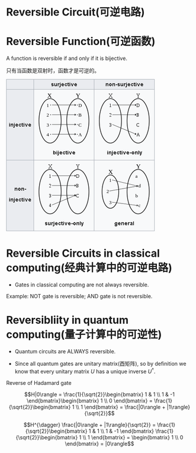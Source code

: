 # Reversible Circuit(可逆电路)

# Reversible Function(可逆函数)

A function is reversible if and only if it is bijective.

只有当函数是双射时，函数才是可逆的。

![](bijective.png)

# Reversible Circuits in classical computing(经典计算中的可逆电路)

* Gates in classical computing are not always reversible.

Example: NOT gate is reversible; AND gate is not reversible.

# Reversibliity in quantum computing(量子计算中的可逆性)

* Quantum circuits are ALWAYS reversible.

* Since all quantum gates are unitary matrix(酉矩阵), so by definition we know that every unitary matrix $U$ has a unique inverse $U^{\dagger}$.

Reverse of Hadamard gate

$$H|0\rangle = \frac{1}{\sqrt{2}}\begin{bmatrix} 1 & 1 \\ 1 & -1 \end{bmatrix}\begin{bmatrix} 1 \\ 0 \end{bmatrix} = \frac{1}{\sqrt{2}}\begin{bmatrix} 1 \\ 1 \end{bmatrix} = \frac{|0\rangle + |1\rangle}{\sqrt{2}}$$

$$H^{\dagger} \frac{|0\rangle + |1\rangle}{\sqrt{2}} = \frac{1}{\sqrt{2}}\begin{bmatrix} 1 & 1 \\ 1 & -1 \end{bmatrix} \frac{1}{\sqrt{2}}\begin{bmatrix} 1 \\ 1 \end{bmatrix} = \begin{bmatrix} 1 \\ 0 \end{bmatrix} = |0\rangle$$
